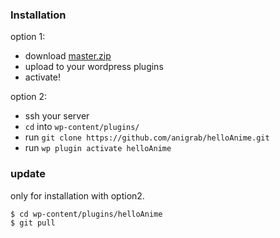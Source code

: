 ### Installation

option 1:
- download [master.zip](https://github.com/anigrab/helloAnime/archive/master.zip)
- upload to your wordpress plugins
- activate!

option 2:
- ssh your server
-  `cd` into  `wp-content/plugins/` 
- run  `git clone https://github.com/anigrab/helloAnime.git` 
- run  `wp plugin activate helloAnime` 

### update

only for installation with option2.

```
$ cd wp-content/plugins/helloAnime
$ git pull
```

